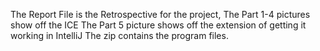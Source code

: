 The Report File is the Retrospective for the project,
The Part 1-4 pictures show off the ICE
The Part 5 picture shows off the extension of getting it working in IntelliJ
The zip contains the program files.
